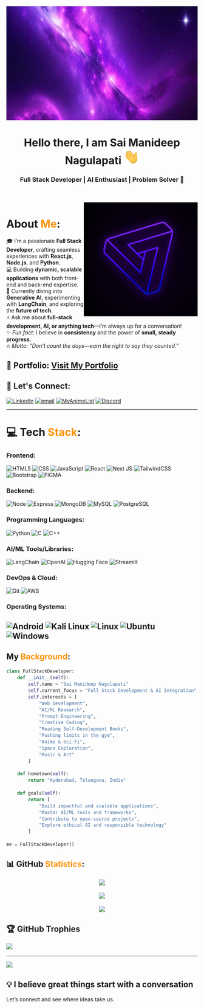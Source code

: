 <img height="300" width="1240" src="/space.jpg" alt="AI Engineer Banner">

<h1 align="center">Hello there, I am Sai Manideep Nagulapati <img src="GIF/Hi.gif" width="40px" /> </h1>
<h3 align="center">Full Stack Developer | AI Enthusiast | Problem Solver 🚀</h3>

<br/>
<br/>

<img height="300" width="300" align="right" src="/tr.jpg" alt="Logo">

# About <span style="color:#FF9100">Me</span>:
🎓 I’m a passionate **Full Stack Developer**, crafting seamless experiences with **React.js**, **Node.js**, and **Python**.  
💻 Building **dynamic, scalable applications** with both front-end and back-end expertise.  
🌱 Currently diving into **Generative AI**, experimenting with **LangChain**, and exploring the **future of tech**.  
⚡ Ask me about **full-stack development, AI, or anything tech**—I’m always up for a conversation!  
✨ *Fun fact:* I believe in **consistency** and the power of **small, steady progress**.  
🔥 *Motto:* *“Don’t count the days—earn the right to say they counted.”*

## 🚀 Portfolio: <a href="https://sai-manideep-exe.github.io/Sai-Manideep/">Visit My Portfolio</a>

## 🔗 Let's Connect:
 [![LinkedIn](https://img.shields.io/badge/LinkedIn-%230077B5.svg?logo=LinkedIn&logoColor=white)](https://www.linkedin.com/in/saimanideepnagulapati/) [![email](https://img.shields.io/badge/Email-D14836?logo=gmail&logoColor=white)](mailto:manideep.nagulapati@gmail.com) [![MyAnimeList](https://img.shields.io/badge/MyAnimeList-2E51A2?logo=myanimelist&logoColor=white)](https://myanimelist.net/profile/Itachi_510) [![Discord](https://img.shields.io/badge/Discord-%237289DA.svg?logo=discord&logoColor=white)](https://discord.com/users/895242106099093514) 


---

# 💻 Tech <span style="color:#FF9100">Stack</span>:

### **Frontend:**
 ![HTML5](https://img.shields.io/badge/html5-%23E34F26.svg?style=for-the-badge&logo=html5&logoColor=white) ![CSS](https://img.shields.io/badge/CSS-1572B6?style=for-the-badge&logo=css3&logoColor=white) ![JavaScript](https://img.shields.io/badge/javascript-%23323330.svg?style=for-the-badge&logo=javascript&logoColor=%23F7DF1E)
![React](https://img.shields.io/badge/react-%2320232a.svg?style=for-the-badge&logo=react&logoColor=%2361DAFB) ![Next JS](https://img.shields.io/badge/Next-black?style=for-the-badge&logo=next.js&logoColor=white) ![TailwindCSS](https://img.shields.io/badge/tailwindcss-%2338B2AC.svg?style=for-the-badge&logo=tailwind-css&logoColor=white) ![Bootstrap](https://img.shields.io/badge/bootstrap-%238511FA.svg?style=for-the-badge&logo=bootstrap&logoColor=white) ![FIGMA](https://img.shields.io/badge/Figma-F24E1E?style=for-the-badge&logo=figma&logoColor=white)


### **Backend:**
![Node](https://img.shields.io/badge/node.js-339933?style=for-the-badge&logo=Node.js&logoColor=white) ![Express](https://img.shields.io/badge/express.js-000000?style=for-the-badge&logo=express&logoColor=white) ![MongoDB](https://img.shields.io/badge/MongoDB-4EA94B?style=for-the-badge&logo=mongodb&logoColor=white) ![MySQL](https://img.shields.io/badge/MySQL-005C84?style=for-the-badge&logo=mysql&logoColor=white) ![PostgreSQL](https://img.shields.io/badge/PostgreSQL-316192?style=for-the-badge&logo=postgresql&logoColor=white)

### **Programming Languages:**
![Python](https://img.shields.io/badge/python-3670A0?style=for-the-badge&logo=python&logoColor=ffdd54) ![C](https://img.shields.io/badge/c-%2300599C.svg?style=for-the-badge&logo=c&logoColor=white) ![C++](https://img.shields.io/badge/c++-%2300599C.svg?style=for-the-badge&logo=c%2B%2B&logoColor=white)

### **AI/ML Tools/Libraries:**
![LangChain](https://img.shields.io/badge/LangChain-00ADD8?style=for-the-badge&logo=langchain&logoColor=white) ![OpenAI](https://img.shields.io/badge/OpenAI-412991?style=for-the-badge&logo=openai&logoColor=white) ![Hugging Face](https://img.shields.io/badge/Hugging%20Face-FFD21E?style=for-the-badge&logo=huggingface&logoColor=black) ![Streamlit](https://img.shields.io/badge/Streamlit-FF4B4B?style=for-the-badge&logo=Streamlit&logoColor=white)

### **DevOps & Cloud:**
![Git](https://img.shields.io/badge/git-%23F05033.svg?style=for-the-badge&logo=git&logoColor=white) ![AWS](https://img.shields.io/badge/AWS-%23FF9900.svg?style=for-the-badge&logo=amazon-aws&logoColor=white)

### **Operating Systems:**
![Android](https://img.shields.io/badge/Android-3DDC84?style=for-the-badge&logo=android&logoColor=white) ![Kali Linux](https://img.shields.io/badge/Kali_Linux-557C94?style=for-the-badge&logo=kali-linux&logoColor=white) ![Linux](https://img.shields.io/badge/Linux-FCC624?style=for-the-badge&logo=linux&logoColor=black) ![Ubuntu](https://img.shields.io/badge/Ubuntu-E95420?style=for-the-badge&logo=ubuntu&logoColor=white) ![Windows](https://img.shields.io/badge/Windows-0078D6?style=for-the-badge&logo=windows&logoColor=white)
---

## My <span style="color:#FF9100">Background</span>:

```python
class FullStackDeveloper:
    def __init__(self):
        self.name = "Sai Manideep Nagulapati"
        self.current_focus = "Full Stack Development & AI Integration"
        self.interests = [
            "Web Development",
            "AI/ML Research",
            "Prompt Engineering",
            "Creative Coding",
            "Reading Self-Development Books",
            "Pushing limits in the gym",
            "Anime & Sci-Fi",
            "Space Exploration",
            "Music & Art"
        ]
    
    def hometown(self):
        return "Hyderabad, Telangana, India"
    
    def goals(self):
        return [
            "Build impactful and scalable applications",
            "Master AI/ML tools and frameworks",
            "Contribute to open-source projects",
            "Explore ethical AI and responsible technology"
        ]

me = FullStackDeveloper()

```

## 📊 GitHub <span style="color:#FF9100">Statistics</span>:

<p align="center">
    <img align="center" src="https://github-readme-stats.vercel.app/api?username=sai-manideep-exe&show_icons=true&hide_border=true&title_color=94b4a4&amp&icon_color=FFFFFF&amp&text_color=FFFFFF&amp&bg_color=000000&count_private=true&include_all_commits=true"/>
    <br/>
    <br/>
    <img align="center" src="https://nirzak-streak-stats.vercel.app/?user=sai-manideep-exe&theme=github_dark_dimmed&hide_border=false"/><br/><br/>
<img align="center" height="195px" src="https://github-readme-stats.vercel.app/api/top-langs/?username=sai-manideep-exe&text_color=FFFFFF&bg_color=000000&title_color=94b4a4&langs_count=15&layout=compact&hide_border=true" />
</p>




## 🏆 GitHub Trophies
![](https://github-profile-trophy.vercel.app/?username=sai-manideep-exe&theme=tokyonight&no-frame=false&no-bg=false&margin-w=4)

---
[![](https://visitcount.itsvg.in/api?id=sai-manideep-exe&icon=0&color=0)](https://visitcount.itsvg.in) 



## 💡 I believe great things start with a conversation  
Let’s connect and see where ideas take us.

